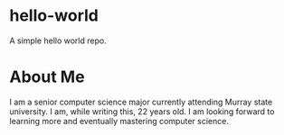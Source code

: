 # hello-world
A simple hello world repo.

# About Me
I am a senior computer science major currently attending Murray state university. I am, while writing 
this, 22 years old. I am looking forward to learning more and eventually mastering computer science.
